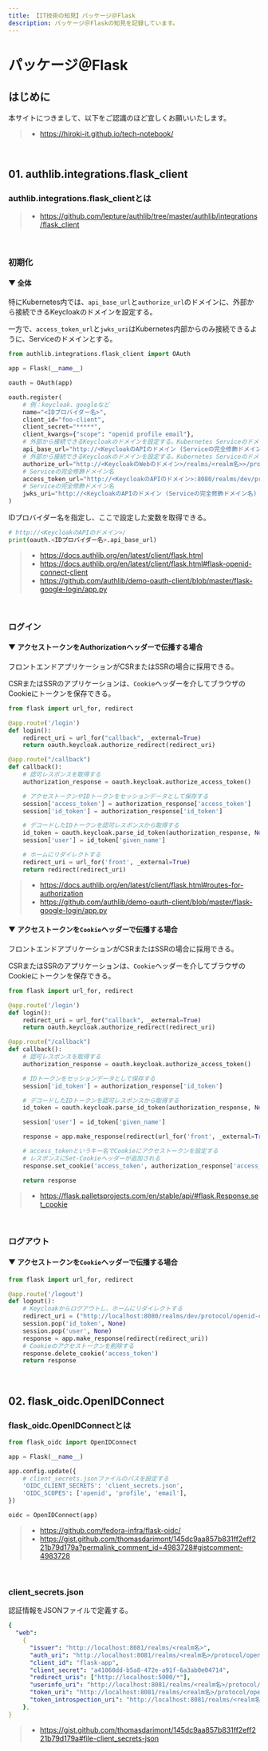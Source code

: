 ```yaml
---
title: 【IT技術の知見】パッケージ＠Flask
description: パッケージ＠Flaskの知見を記録しています。
---
```


# パッケージ＠Flask

## はじめに

本サイトにつきまして、以下をご認識のほど宜しくお願いいたします。

> - https://hiroki-it.github.io/tech-notebook/

<br>

## 01. authlib.integrations.flask_client

### authlib.integrations.flask_clientとは

> - https://github.com/lepture/authlib/tree/master/authlib/integrations/flask_client

<br>

### 初期化

#### ▼ 全体

特にKubernetes内では、`api_base_url`と`authorize_url`のドメインに、外部から接続できるKeycloakのドメインを設定する。

一方で、`access_token_url`と`jwks_uri`はKubernetes内部からのみ接続できるように、Serviceのドメインとする。

```python
from authlib.integrations.flask_client import OAuth

app = Flask(__name__)

oauth = OAuth(app)

oauth.register(
    # 例：keycloak、googleなど
    name="<IDプロバイダー名>",
    client_id="foo-client",
    client_secret="*****",
    client_kwargs={"scope": "openid profile email"},
    # 外部から接続できるKeycloakのドメインを設定する。Kubernetes Serviceのドメインではダメ。
    api_base_url="http://<KeycloakのAPIのドメイン (Serviceの完全修飾ドメイン名) >/",
    # 外部から接続できるKeycloakのドメインを設定する。Kubernetes Serviceのドメインではダメ。
    authorize_url="http://<KeycloakのWebのドメイン>/realms/<realm名>>/protocol/openid-connect/auth",
    # Serviceの完全修飾ドメイン名
    access_token_url="http://<KeycloakのAPIのドメイン>:8080/realms/dev/protocol/openid-connect/token",
    # Serviceの完全修飾ドメイン名
    jwks_uri="http://<KeycloakのAPIのドメイン (Serviceの完全修飾ドメイン名) >:8080/realms/dev/protocol/openid-connect/certs"
)
```

IDプロバイダー名を指定し、ここで設定した変数を取得できる。

```python
# http://<KeycloakのAPIのドメイン>/
print(oauth.<IDプロバイダー名>.api_base_url)
```

> - https://docs.authlib.org/en/latest/client/flask.html
> - https://docs.authlib.org/en/latest/client/flask.html#flask-openid-connect-client
> - https://github.com/authlib/demo-oauth-client/blob/master/flask-google-login/app.py

<br>

### ログイン

#### ▼ アクセストークンをAuthorizationヘッダーで伝播する場合

フロントエンドアプリケーションがCSRまたはSSRの場合に採用できる。

CSRまたはSSRのアプリケーションは、`Cookie`ヘッダーを介してブラウザのCookieにトークンを保存できる。

```python
from flask import url_for, redirect

@app.route('/login')
def login():
    redirect_uri = url_for("callback", _external=True)
    return oauth.keycloak.authorize_redirect(redirect_uri)

@app.route("/callback")
def callback():
    # 認可レスポンスを取得する
    authorization_response = oauth.keycloak.authorize_access_token()

    # アクセストークンやIDトークンをセッションデータとして保存する
    session['access_token'] = authorization_response['access_token']
    session['id_token'] = authorization_response['id_token']

    # デコードしたIDトークンを認可レスポンスから取得する
    id_token = oauth.keycloak.parse_id_token(authorization_response, None)
    session['user'] = id_token['given_name']

    # ホームにリダイレクトする
    redirect_uri = url_for('front', _external=True)
    return redirect(redirect_uri)
```

> - https://docs.authlib.org/en/latest/client/flask.html#routes-for-authorization
> - https://github.com/authlib/demo-oauth-client/blob/master/flask-google-login/app.py

#### ▼ アクセストークンを`Cookie`ヘッダーで伝播する場合

フロントエンドアプリケーションがCSRまたはSSRの場合に採用できる。

CSRまたはSSRのアプリケーションは、`Cookie`ヘッダーを介してブラウザのCookieにトークンを保存できる。

```python
from flask import url_for, redirect

@app.route('/login')
def login():
    redirect_uri = url_for("callback", _external=True)
    return oauth.keycloak.authorize_redirect(redirect_uri)

@app.route("/callback")
def callback():
    # 認可レスポンスを取得する
    authorization_response = oauth.keycloak.authorize_access_token()

    # IDトークンをセッションデータとして保存する
    session['id_token'] = authorization_response['id_token']

    # デコードしたIDトークンを認可レスポンスから取得する
    id_token = oauth.keycloak.parse_id_token(authorization_response, None)

    session['user'] = id_token['given_name']

    response = app.make_response(redirect(url_for('front', _external=True)))

    # access_tokenというキー名でCookieにアクセストークンを設定する
    # レスポンスにSet-Cookieヘッダーが追加される
    response.set_cookie('access_token', authorization_response['access_token'])

    return response
```

> - https://flask.palletsprojects.com/en/stable/api/#flask.Response.set_cookie

<br>

### ログアウト

#### ▼ アクセストークンを`Cookie`ヘッダーで伝播する場合

```python
from flask import url_for, redirect

@app.route('/logout')
def logout():
    # Keycloakからログアウトし、ホームにリダイレクトする
    redirect_uri = ("http://localhost:8080/realms/dev/protocol/openid-connect/logout?id_token_hint=%s&post_logout_redirect_uri=%s" % (session.get('id_token', ''), url_for("home", _external=True)))
    session.pop('id_token', None)
    session.pop('user', None)
    response = app.make_response(redirect(redirect_uri))
    # Cookieのアクセストークンを削除する
    response.delete_cookie('access_token')
    return response
```

<br>

## 02. flask_oidc.OpenIDConnect

### flask_oidc.OpenIDConnectとは

```python
from flask_oidc import OpenIDConnect

app = Flask(__name__)

app.config.update({
    # client_secrets.jsonファイルのパスを設定する
    'OIDC_CLIENT_SECRETS': 'client_secrets.json',
    'OIDC_SCOPES': ['openid', 'profile', 'email'],
})

oidc = OpenIDConnect(app)
```

> - https://github.com/fedora-infra/flask-oidc/
> - https://gist.github.com/thomasdarimont/145dc9aa857b831ff2eff221b79d179a?permalink_comment_id=4983728#gistcomment-4983728

<br>

### client_secrets.json

認証情報をJSONファイルで定義する。

```yaml
{
  "web":
    {
      "issuer": "http://localhost:8081/realms/<realm名>",
      "auth_uri": "http://localhost:8081/realms/<realm名>/protocol/openid-connect/auth",
      "client_id": "flask-app",
      "client_secret": "a41060dd-b5a8-472e-a91f-6a3ab0e04714",
      "redirect_uris": ["http://localhost:5000/*"],
      "userinfo_uri": "http://localhost:8081/realms/<realm名>/protocol/openid-connect/userinfo",
      "token_uri": "http://localhost:8081/realms/<realm名>/protocol/openid-connect/token",
      "token_introspection_uri": "http://localhost:8081/realms/<realm名>/protocol/openid-connect/token/introspect",
    },
}
```

> - https://gist.github.com/thomasdarimont/145dc9aa857b831ff2eff221b79d179a#file-client_secrets-json

<br>
